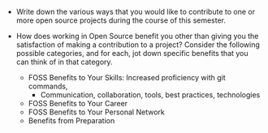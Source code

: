 * Write down the various ways that you would like to contribute to one or more open source projects during the course of this semester.

* How does working in Open Source benefit you other than giving you the satisfaction of making a contribution to a project? Consider the following possible categories, and for each, jot down specific benefits that you can think of in that category.
  * FOSS Benefits to Your Skills: Increased proficiency with git commands, 
    * Communication, collaboration, tools, best practices, technologies
  * FOSS Benefits to Your Career
  * FOSS Benefits to Your Personal Network
  * Benefits from Preparation

